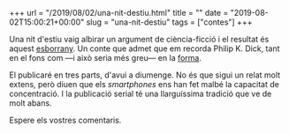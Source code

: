 +++
url = "/2019/08/02/una-nit-destiu.html"
title = ""
date = "2019-08-02T15:00:21+00:00"
slug = "una-nit-destiu"
tags = ["contes"]
+++

Una nit d'estiu vaig albirar un argument de ciència-ficció i el resultat és aquest [esborrany](https://telegra.ph/La-pèrdua-de-la-gràcia-13-08-02). Un conte que admet que em recorda Philip K. Dick, tant en el fons com —i això seria més greu— en la [forma](https://www.theguardian.com/books/booksblog/2010/jun/04/philip-k-dick-needed-co-author).

El publicaré en tres parts, d'avui a diumenge. No és que sigui un relat molt extens, però diuen que els *smartphones* ens han fet malbé la capacitat de concentració. I la publicació serial té una llarguíssima tradició que ve de molt abans.

Espere els vostres comentaris.
